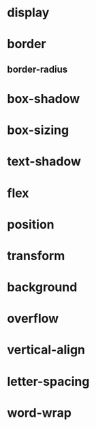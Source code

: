 

# display



# border



## border-radius



# box-shadow

# box-sizing

# text-shadow



# flex



# position



# transform



# background



# overflow



# vertical-align



# letter-spacing

# word-wrap

